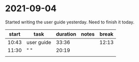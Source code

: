 # 2021-09-04
Started writing the user guide yesterday.  Need to finish it today.


| start | task       | duration | notes | break |
| ----- | ---------- | -------- | ----- | ----- |
| 10:43 | user guide | 33:36    |       | 12:13 |
| 11:30 | " "        | 20:19    |       |       |
|       |            |          |       |       |
